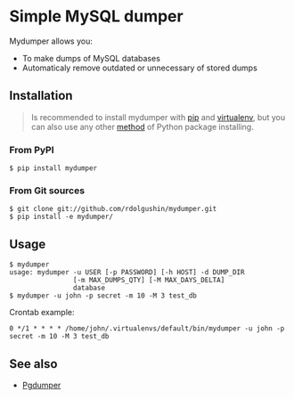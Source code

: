 Simple MySQL dumper
===================

Mydumper allows you:

* To make dumps of MySQL databases
* Automaticaly remove outdated or unnecessary of stored dumps

Installation
------------

> Is recommended to install mydumper with [pip](http://www.pip-installer.org) and [virtualenv](http://www.virtualenv.org/), but you can also use any other [method](http://wiki.python.org/moin/CheeseShopTutorial) of Python package installing.

### From PyPI

    $ pip install mydumper

### From Git sources

    $ git clone git://github.com/rdolgushin/mydumper.git
    $ pip install -e mydumper/

Usage
-----

    $ mydumper
    usage: mydumper -u USER [-p PASSWORD] [-h HOST] -d DUMP_DIR
                    [-m MAX_DUMPS_QTY] [-M MAX_DAYS_DELTA]
                    database
    $ mydumper -u john -p secret -m 10 -M 3 test_db

Crontab example:

    0 */1 * * * * /home/john/.virtualenvs/default/bin/mydumper -u john -p secret -m 10 -M 3 test_db

See also
--------

* [Pgdumper](https://github.com/rdolgushin/pgdumper)
